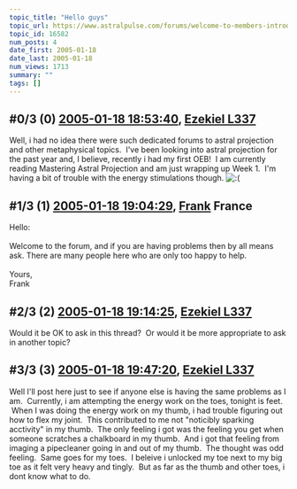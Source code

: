 ```yaml
---
topic_title: "Hello guys"
topic_url: https://www.astralpulse.com/forums/welcome-to-members-introductions!/hello-guys-16582
topic_id: 16582
num_posts: 4
date_first: 2005-01-18
date_last: 2005-01-18
num_views: 1713
summary: ""
tags: []
---
```


## \#0/3 (0) [2005-01-18 18:53:40](https://www.astralpulse.com/forums/index.php?msg=143598), [Ezekiel L337](https://www.astralpulse.com/forums/profile/?u=8068)  ##
<section>
Well, i had no idea there were such dedicated forums to astral projection and other metaphysical topics.  I've been looking into astral projection for the past year and, I believe, recently i had my first OEB!  I am currently reading Mastering Astral Projection and am just wrapping up Week 1.  I'm having a bit of trouble with the energy stimulations though.
<img alt=":(" class="smiley" src="https://www.astralpulse.com/forums/Smileys/fugue/sad.png" title="Sad"/>
</section>

## \#1/3 (1) [2005-01-18 19:04:29](https://www.astralpulse.com/forums/index.php?msg=143601), [Frank](https://www.astralpulse.com/forums/profile/?u=359) France ##
<section>
Hello:
<br>
<br>
Welcome to the forum, and if you are having problems then by all means ask. There are many people here who are only too happy to help.
<br>
<br>
Yours,
<br>
Frank
</section>

## \#2/3 (2) [2005-01-18 19:14:25](https://www.astralpulse.com/forums/index.php?msg=143603), [Ezekiel L337](https://www.astralpulse.com/forums/profile/?u=8068)  ##
<section>
Would it be OK to ask in this thread?  Or would it be more appropriate to ask in another topic?
</section>

## \#3/3 (3) [2005-01-18 19:47:20](https://www.astralpulse.com/forums/index.php?msg=143606), [Ezekiel L337](https://www.astralpulse.com/forums/profile/?u=8068)  ##
<section>
Well I'll post here just to see if anyone else is having the same problems as I am.  Currently, i am attempting the energy work on the toes, tonight is feet.  When I was doing the energy work on my thumb, i had trouble figuring out how to flex my joint.  This contributed to me not "noticibly sparking acctivity" in my thumb.  The only feeling i got was the feeling you get when someone scratches a chalkboard in my thumb.  And i got that feeling from imaging a pipecleaner going in and out of my thumb.  The thought was odd feeling.  Same goes for my toes.  I beleive i unlocked my toe next to my big toe as it felt very heavy and tingly.  But as far as the thumb and other toes, i dont know what to do.
</section>